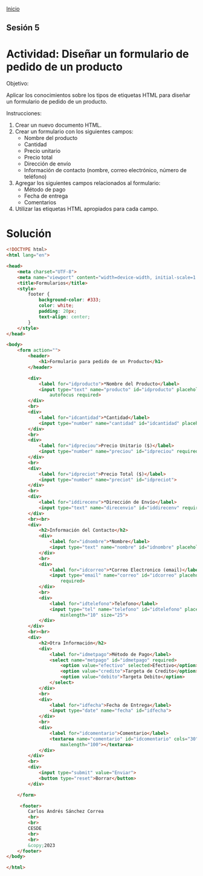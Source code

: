 <!-- No borrar o modificar -->
[Inicio](./index.md)

## Sesión 5 


<!-- Su documentación aquí -->
# Actividad: Diseñar un formulario de pedido de un producto 
Objetivo:

Aplicar los conocimientos sobre los tipos de etiquetas HTML para diseñar un formulario de pedido de un producto.

Instrucciones:

1. Crear un nuevo documento HTML.
2. Crear un formulario con los siguientes campos:
    - Nombre del producto
    - Cantidad
    - Precio unitario
    - Precio total
    - Dirección de envío
    - Información de contacto (nombre, correo electrónico, número de teléfono)
3. Agregar los siguientes campos relacionados al formulario:
    - Método de pago
    - Fecha de entrega
    - Comentarios
4. Utilizar las etiquetas HTML apropiados para cada campo.


# Solución 

```html
<!DOCTYPE html>
<html lang="en">

<head>
    <meta charset="UTF-8">
    <meta name="viewport" content="width=device-width, initial-scale=1.0">
    <title>Formularios</title>
    <style>
        footer {
            background-color: #333;
            color: white;
            padding: 20px;
            text-align: center;
        }
    </style>
</head>

<body>
    <form action="">
        <header>
            <h1>Formulario para pedido de un Producto</h1>
        </header>

        <div>
            <label for="idproducto">*Nombre del Producto</label>
            <input type="text" name="producto" id="idproducto" placeholder="Ingrese el nombre del producto" size="50"
                autofocus required>
        </div>
        <br>
        <div>
            <label for="idcantidad">*Cantidad</label>
            <input type="number" name="cantidad" id="idcantidad" placeholder="Ingrese la cantidad a pedir" required>
        </div>
        <br>
        <div>
            <label for="idpreciou">Precio Unitario ($)</label>
            <input type="number" name="preciou" id="idpreciou" required>
        </div>
        <br>
        <div>
            <label for="idpreciot">Precio Total ($)</label>
            <input type="number" name="preciot" id="idpreciot">
        </div>
        <br>
        <div>
            <label for="iddirecenv">*Dirección de Envío</label>
            <input type="text" name="direcenvio" id="iddirecenv" required>
        </div>
        <br><br>
        <div>
            <h2>Información del Contacto</h2>
            <div>
                <label for="idnombre">*Nombre</label>
                <input type="text" name="nombre" id="idnombre" placeholder="Ingrese su nombre" required>
            </div>
            <br>
            <div>
                <label for="idcorreo">*Correo Electronico (email)</label>
                <input type="email" name="correo" id="idcorreo" placeholder="Ingrese su correo electronico" size="40"
                    required>
            </div>
            <br>
            <div>
                <label for="idtelefono">Telefono</label>
                <input type="tel" name="telefono" id="idtelefono" placeholder="Ingrese su número telefonico"
                    minlength="10" size="25">
            </div>
        </div>
        <br><br>
        <div>
            <h2>Otra Información</h2>
            <div>
                <label for="idmetpago">Método de Pago</label>
                <select name="metpago" id="idmetpago" required>
                    <option value="efectivo" selected>Efectivo</option>
                    <option value="credito">Targeta de Credito</option>
                    <option value="debito">Targeta Debito</option>
                </select>
            </div>
            <br>
            <div>
                <label for="idfecha">Fecha de Entrega</label>
                <input type="date" name="fecha" id="idfecha">
            </div>
            <br>
            <div>
                <label for="idcomentario">Comentario</label>
                <textarea name="comentario" id="idcomentario" cols="30" rows="10" minlength="50"
                    maxlength="100"></textarea>
            </div>
        </div>
        <br>
        <div>
            <input type="submit" value="Enviar">
            <button type="reset">Borrar</button>
        </div>

    </form>

     <footer>
        Carlos Andrés Sánchez Correa
        <br>
        <br>
        CESDE
        <br>
        <br>
        &copy;2023
    </footer>
</body>

</html>
```





